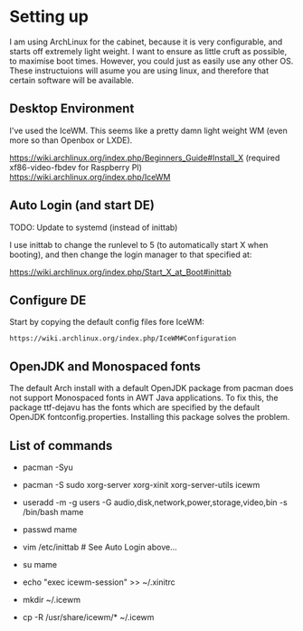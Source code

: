Setting up
==========

I am using ArchLinux for the cabinet, because it is very configurable, and starts off extremely light weight. I want to ensure as little cruft as possible, to maximise boot times. However, you could just as easily use any other OS. These instructuions will asume you are using linux, and therefore that certain software will be available.

Desktop Environment
-------------------

I've used the IceWM. This seems like a pretty damn light weight WM (even more so than Openbox or LXDE). 

https://wiki.archlinux.org/index.php/Beginners_Guide#Install_X (required xf86-video-fbdev for Raspberry PI)
https://wiki.archlinux.org/index.php/IceWM

Auto Login (and start DE)
------------------------------------------

TODO: Update to systemd (instead of inittab)

I use inittab to change the runlevel to 5 (to automatically start X when booting), and then change the login manager to that specified at:

https://wiki.archlinux.org/index.php/Start_X_at_Boot#inittab


Configure DE
------------

Start by copying the default config files fore IceWM:

	https://wiki.archlinux.org/index.php/IceWM#Configuration


OpenJDK and Monospaced fonts
----------------------------
The default Arch install with a default OpenJDK package from pacman does not support Monospaced fonts in AWT Java applications. To fix this, the package ttf-dejavu has the fonts which are specified by the default OpenJDK fontconfig.properties. Installing this package solves the problem.


List of commands
----------------
* pacman -Syu
* pacman -S sudo xorg-server xorg-xinit xorg-server-utils icewm

* useradd -m -g users -G audio,disk,network,power,storage,video,bin -s /bin/bash mame
* passwd mame
* vim /etc/inittab # See Auto Login above...
* su mame
* echo "exec icewm-session" >> ~/.xinitrc
* mkdir ~/.icewm
* cp -R /usr/share/icewm/* ~/.icewm
